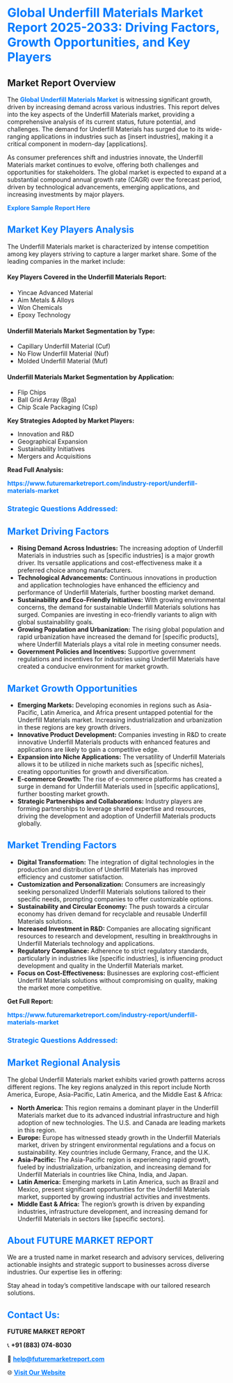 <h1 style="color: #007BFF;">Global Underfill Materials Market Report 2025-2033: Driving Factors, Growth Opportunities, and Key Players</h1>

<section id="overview">
<h2>Market Report Overview</h2>
<p>The <a href="https://www.futuremarketreport.com/industry-report/underfill-materials-market" style="color: #007BFF; text-decoration: none;"><strong>Global Underfill Materials Market</strong></a> is witnessing significant growth, driven by increasing demand across various industries. This report delves into the key aspects of the Underfill Materials market, providing a comprehensive analysis of its current status, future potential, and challenges. The demand for Underfill Materials has surged due to its wide-ranging applications in industries such as [insert industries], making it a critical component in modern-day [applications].</p>
<p>As consumer preferences shift and industries innovate, the Underfill Materials market continues to evolve, offering both challenges and opportunities for stakeholders. The global market is expected to expand at a substantial compound annual growth rate (CAGR) over the forecast period, driven by technological advancements, emerging applications, and increasing investments by major players.</p>
</section>

<section id="overview">
<p><a href="https://www.futuremarketreport.com/request-sample/reportId=31625" style="color: #007BFF; text-decoration: none;"><strong>Explore Sample Report Here</strong></a></p>
</section>

<section id="key-players">
<h2 style="color: #007BFF;">Market Key Players Analysis</h2>
<p>The Underfill Materials market is characterized by intense competition among key players striving to capture a larger market share. Some of the leading companies in the market include:</p>
<h4>Key Players Covered in the Underfill Materials Report:</h4>
<ul><li>Yincae Advanced Material</li><li>Aim Metals &amp; Alloys</li><li>Won Chemicals</li><li>Epoxy Technology</li></ul>
<h4>Underfill Materials Market Segmentation by Type:</h4>
<ul><li>Capillary Underfill Material (Cuf)</li><li>No Flow Underfill Material (Nuf)</li><li>Molded Underfill Material (Muf)</li></ul>

<h4>Underfill Materials Market Segmentation by Application:</h4>
<ul><li>Flip Chips</li><li>Ball Grid Array (Bga)</li><li>Chip Scale Packaging (Csp)</li></ul>
<p><strong>Key Strategies Adopted by Market Players:</strong></p>
<ul>
<li>Innovation and R&D</li>
<li>Geographical Expansion</li>
<li>Sustainability Initiatives</li>
<li>Mergers and Acquisitions</li>
</ul>
</section>

<section>
<p><strong>Read Full Analysis: </strong></p><a href="https://www.futuremarketreport.com/industry-report/underfill-materials-market" style="color: #007BFF; text-decoration: none;"><strong>https://www.futuremarketreport.com/industry-report/underfill-materials-market</strong></a>
<h3 style="color: #007BFF;">Strategic Questions Addressed:</h3>
</section>

<section id="driving-factors">
<h2 style="color: #007BFF;">Market Driving Factors</h2>
<ul>
<li><strong>Rising Demand Across Industries:</strong> The increasing adoption of Underfill Materials in industries such as [specific industries] is a major growth driver. Its versatile applications and cost-effectiveness make it a preferred choice among manufacturers.</li>
<li><strong>Technological Advancements:</strong> Continuous innovations in production and application technologies have enhanced the efficiency and performance of Underfill Materials, further boosting market demand.</li>
<li><strong>Sustainability and Eco-Friendly Initiatives:</strong> With growing environmental concerns, the demand for sustainable Underfill Materials solutions has surged. Companies are investing in eco-friendly variants to align with global sustainability goals.</li>
<li><strong>Growing Population and Urbanization:</strong> The rising global population and rapid urbanization have increased the demand for [specific products], where Underfill Materials plays a vital role in meeting consumer needs.</li>
<li><strong>Government Policies and Incentives:</strong> Supportive government regulations and incentives for industries using Underfill Materials have created a conducive environment for market growth.</li>
</ul>
</section>

<section id="growth-opportunities">
<h2 style="color: #007BFF;">Market Growth Opportunities</h2>
<ul>
<li><strong>Emerging Markets:</strong> Developing economies in regions such as Asia-Pacific, Latin America, and Africa present untapped potential for the Underfill Materials market. Increasing industrialization and urbanization in these regions are key growth drivers.</li>
<li><strong>Innovative Product Development:</strong> Companies investing in R&D to create innovative Underfill Materials products with enhanced features and applications are likely to gain a competitive edge.</li>
<li><strong>Expansion into Niche Applications:</strong> The versatility of Underfill Materials allows it to be utilized in niche markets such as [specific niches], creating opportunities for growth and diversification.</li>
<li><strong>E-commerce Growth:</strong> The rise of e-commerce platforms has created a surge in demand for Underfill Materials used in [specific applications], further boosting market growth.</li>
<li><strong>Strategic Partnerships and Collaborations:</strong> Industry players are forming partnerships to leverage shared expertise and resources, driving the development and adoption of Underfill Materials products globally.</li>
</ul>
</section>

<section id="trending-factors">
<h2 style="color: #007BFF;">Market Trending Factors</h2>
<ul>
<li><strong>Digital Transformation:</strong> The integration of digital technologies in the production and distribution of Underfill Materials has improved efficiency and customer satisfaction.</li>
<li><strong>Customization and Personalization:</strong> Consumers are increasingly seeking personalized Underfill Materials solutions tailored to their specific needs, prompting companies to offer customizable options.</li>
<li><strong>Sustainability and Circular Economy:</strong> The push towards a circular economy has driven demand for recyclable and reusable Underfill Materials solutions.</li>
<li><strong>Increased Investment in R&D:</strong> Companies are allocating significant resources to research and development, resulting in breakthroughs in Underfill Materials technology and applications.</li>
<li><strong>Regulatory Compliance:</strong> Adherence to strict regulatory standards, particularly in industries like [specific industries], is influencing product development and quality in the Underfill Materials market.</li>
<li><strong>Focus on Cost-Effectiveness:</strong> Businesses are exploring cost-efficient Underfill Materials solutions without compromising on quality, making the market more competitive.</li>
</ul>
</section>

<section>
<p><strong>Get Full Report: </strong></p><a href="https://www.futuremarketreport.com/industry-report/underfill-materials-market" style="color: #007BFF; text-decoration: none;"><strong>https://www.futuremarketreport.com/industry-report/underfill-materials-market</strong></a>
<h3 style="color: #007BFF;">Strategic Questions Addressed:</h3>
</section>


<section id="regional-analysis">
<h2 style="color: #007BFF;">Market Regional Analysis</h2>
<p>The global Underfill Materials market exhibits varied growth patterns across different regions. The key regions analyzed in this report include North America, Europe, Asia-Pacific, Latin America, and the Middle East & Africa:</p>
<ul>
<li><strong>North America:</strong> This region remains a dominant player in the Underfill Materials market due to its advanced industrial infrastructure and high adoption of new technologies. The U.S. and Canada are leading markets in this region.</li>
<li><strong>Europe:</strong> Europe has witnessed steady growth in the Underfill Materials market, driven by stringent environmental regulations and a focus on sustainability. Key countries include Germany, France, and the U.K.</li>
<li><strong>Asia-Pacific:</strong> The Asia-Pacific region is experiencing rapid growth, fueled by industrialization, urbanization, and increasing demand for Underfill Materials in countries like China, India, and Japan.</li>
<li><strong>Latin America:</strong> Emerging markets in Latin America, such as Brazil and Mexico, present significant opportunities for the Underfill Materials market, supported by growing industrial activities and investments.</li>
<li><strong>Middle East & Africa:</strong> The region’s growth is driven by expanding industries, infrastructure development, and increasing demand for Underfill Materials in sectors like [specific sectors].</li>
</ul>
</section>

<footer>
<h2 style="color: #007BFF;">About FUTURE MARKET REPORT</h2>
<p>We are a trusted name in market research and advisory services, delivering actionable insights and strategic support to businesses across diverse industries. Our expertise lies in offering:</p>

<p>Stay ahead in today’s competitive landscape with our tailored research solutions.</p>

<h2 style="color: #007BFF;">Contact Us:</h2>
<p><strong>FUTURE MARKET REPORT</strong></p>
<p>📞 <strong>+91 (883) 074-8030</strong></p>
<p>📧 <strong><a href="mailto:help@futuremarketreport.com" style="color: #007BFF;">help@futuremarketreport.com</a></strong></p>
<p>🌐 <strong><a href="https://www.futuremarketreport.com/" style="color: #007BFF;">Visit Our Website</a></strong></p>
</footer>